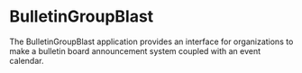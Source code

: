 # BulletinGroupBlast
The BulletinGroupBlast application provides an interface for organizations to make a bulletin board announcement system coupled with an event calendar. 
